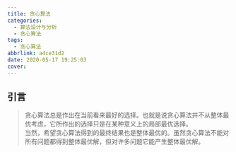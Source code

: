 ```yaml
---
title: 贪心算法
categories:
  - 算法设计与分析
  - 贪心算法
tags:
  - 贪心算法
abbrlink: a4ce31d2
date: 2020-05-17 19:25:03
cover:
---
```


## 引言
> 贪心算法总是作出在当前看来最好的选择。也就是说贪心算法并不从整体最优考虑，它所作出的选择只是在某种意义上的局部最优选择。</br>
当然，希望贪心算法得到的最终结果也是整体最优的。虽然贪心算法不能对所有问题都得到整体最优解，但对许多问题它能产生整体最优解。






















